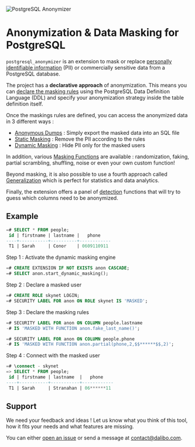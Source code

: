 ![PostgreSQL Anonymizer](https://gitlab.com/dalibo/postgresql_anonymizer/raw/master/images/png_RVB/PostgreSQL-Anonymizer_H_couleur.png)


Anonymization & Data Masking for PostgreSQL
===============================================================================

`postgresql_anonymizer` is an extension to mask or replace
[personally identifiable information] (PII) or commercially sensitive data from
a PostgreSQL database.

The project has a **declarative approach** of anonymization. This means you can
[declare the masking rules] using the PostgreSQL Data Definition Language (DDL)
and specify your anonymization strategy inside the table definition itself.

Once the maskings rules are defined, you can access the anonymized data in 3
different ways :

* [Anonymous Dumps] : Simply export the masked data into an SQL file
* [Static Masking] : Remove the PII according to the rules
* [Dynamic Masking] : Hide PII only for the masked users

In addition, various [Masking Functions] are available : randomization, faking,
partial scrambling, shuffling, noise or even your own custom function!

Beyond masking, it is also possible to use a fourth approach called [Generalization]
which is perfect for statistics and data analytics.

Finally, the extension offers a panel of [detection] functions that will try to
guess which columns need to be anonymized.

[INSTALL.md]: INSTALL/
[Concepts]: concepts/
[personally identifiable information]: https://en.wikipedia.org/wiki/Personally_identifiable_information
[declare the masking rules]: declare_masking_rules/

[Anonymous Dumps]: anonymous_dumps/
[Static Masking]: static_masking/
[Dynamic Masking]: dynamic_masking/
[Masking Functions]: masking_functions/
[Generalization]: generalization/
[detection]: detection/



Example
------------------------------------------------------------------------------

```sql
=# SELECT * FROM people;
 id | firstname | lastname |   phone
----+-----------+----------+------------
 T1 | Sarah     | Conor    | 0609110911
```

Step 1 : Activate the dynamic masking engine

```sql
=# CREATE EXTENSION IF NOT EXISTS anon CASCADE;
=# SELECT anon.start_dynamic_masking();
```

Step 2 : Declare a masked user

```sql
=# CREATE ROLE skynet LOGIN;
=# SECURITY LABEL FOR anon ON ROLE skynet IS 'MASKED';
```

Step 3 : Declare the masking rules

```sql
=# SECURITY LABEL FOR anon ON COLUMN people.lastname
-# IS 'MASKED WITH FUNCTION anon.fake_last_name()';

=# SECURITY LABEL FOR anon ON COLUMN people.phone
-# IS 'MASKED WITH FUNCTION anon.partial(phone,2,$$******$$,2)';
```

Step 4 : Connect with the masked user

```sql
=# \connect - skynet
=> SELECT * FROM people;
 id | firstname | lastname  |   phone
----+-----------+-----------+------------
 T1 | Sarah     | Stranahan | 06******11
```


Support
------------------------------------------------------------------------------

We need your feedback and ideas ! Let us know what you think of this tool, how it
fits your needs and what features are missing.

You can either [open an issue] or send a message at <contact@dalibo.com>.

[open an issue]: https://gitlab.com/dalibo/postgresql_anonymizer/issues



